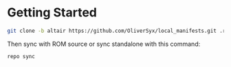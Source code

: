 # Getting Started

```bash
git clone -b altair https://github.com/OliverSyx/local_manifests.git .repo/local_manifests
```

Then sync with ROM source or sync standalone with this command:

```bash
repo sync
```
